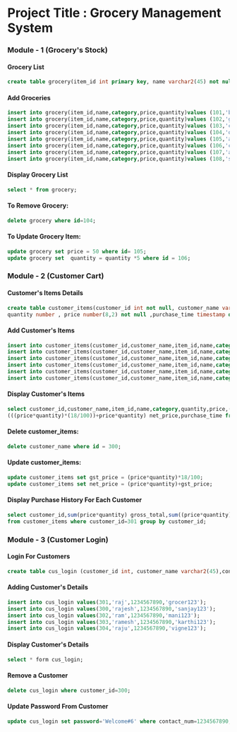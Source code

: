 # Project Title : Grocery Management System

### Module - 1 (Grocery's Stock)

#### Grocery List
```sql
create table grocery(item_id int primary key, name varchar2(45) not null , category varchar2(23) , price number(8,2) not null , quantity int);
```
#### Add Groceries
```sql
insert into grocery(item_id,name,category,price,quantity)values (101,'bengal gram(250g)','cereals and pulses',80,30);
insert into grocery(item_id,name,category,price,quantity)values (102,'green gram(250g)','cereals and pulses',70,30);
insert into grocery(item_id,name,category,price,quantity)values (103,'corn flour(250g)','flours',40,30);
insert into grocery(item_id,name,category,price,quantity)values (104,'onion (1kg)','vegetables',110,40);
insert into grocery(item_id,name,category,price,quantity)values (105,'apple (1kg)','fruits',80,10);
insert into grocery(item_id,name,category,price,quantity)values (106,'cloves (10g)','spices',30,40);
insert into grocery(item_id,name,category,price,quantity)values (107,'almond','dry fruits',30,60);
insert into grocery(item_id,name,category,price,quantity)values (108,'semolina (250g)','miscellaneous',50,30);
```
#### Display Grocery List
```sql
select * from grocery;
```
#### To Remove Grocery:
```sql
delete grocery where id=104;
```
#### To Update Grocery Item:
```sql
update grocery set price = 50 where id= 105;
update grocery set  quantity = quantity *5 where id = 106;
```

### Module - 2 (Customer Cart)

#### Customer's Items Details
```sql
create table customer_items(customer_id int not null, customer_name varchar2(45) not null, item_id int , name varchar2(45) not null , category varchar2(23) , 
quantity number , price number(8,2) not null ,purchase_time timestamp default systimestamp);
```
#### Add Customer's Items
```sql
insert into customer_items(customer_id,customer_name,item_id,name,category,quantity,price) values (300,'rajesh',105,'apple (1kg)','fruits',1.5,80,14.4,134.4);
insert into customer_items(customer_id,customer_name,item_id,name,category,quantity,price) values (300,'rajesh',104,'onion (1kg)','vegetables',2,110);
insert into customer_items(customer_id,customer_name,item_id,name,category,quantity,price) values (301,'raj',106,'cloves(10kg)','spices',1,30);
insert into customer_items(customer_id,customer_name,item_id,name,category,quantity,price) values (302,'ram',108,'semolina(250g)','miscellaneous',1.5,50);
insert into customer_items(customer_id,customer_name,item_id,name,category,quantity,price) values (301,'raj',107,'almond','dry fruits',3,30);
insert into customer_items(customer_id,customer_name,item_id,name,category,quantity,price) values (303,'ramesh',110,'corn flour(250g)','flours',2,40);
```
#### Display Customer's Items
```sql
select customer_id,customer_name,item_id,name,category,quantity,price,(price*quantity)*(18/100) gst_price,
(((price*quantity)*(18/100))+price*quantity) net_price,purchase_time from customer_items;
```

#### Delete customer_items:
```sql
delete customer_name where id = 300;
```

#### Update customer_items:
```sql
update customer_items set gst_price = (price*quantity)*18/100;
update customer_items set net_price = (price*quantity)+gst_price;
```

#### Display Purchase History For Each Customer
```sql
select customer_id,sum(price*quantity) gross_total,sum((price*quantity)*(18/100)) total_gst,sum((((price*quantity)*(18/100))+price*quantity)) grant_total
from customer_items where customer_id=301 group by customer_id;
```
### Module - 3 (Customer Login)

#### Login For Customers
```sql
create table cus_login (customer_id int, customer_name varchar2(45),contact_num number,password varchar2(20));
```

#### Adding Customer's Details
```sql
insert into cus_login values(301,'raj',1234567890,'grocer123');
insert into cus_login values(300,'rajesh',1234567890,'sanjay123');
insert into cus_login values(302,'ram',1234567890,'mani123');
insert into cus_login values(303,'ramesh',1234567890,'karthi123');
insert into cus_login values(304,'raju',1234567890,'vigne123');
```
#### Display Customer's Details
```sql
select * form cus_login;
```
#### Remove a Customer
```sql
delete cus_login where customer_id=300;
```
#### Update Password From Customer
```sql
update cus_login set password='Welcome#6' where contact_num=1234567890;
```
